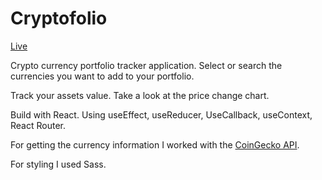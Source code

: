 # Cryptofolio

[Live](https://cryptofolio-app.netlify.app/)

Crypto currency portfolio tracker application. Select or search the currencies you want to add to your portfolio.

Track your assets value. Take a look at the price change chart.

Build with React. Using useEffect, useReducer, UseCallback, useContext, React Router.

For getting the currency information I worked with the [CoinGecko API](https://www.coingecko.com/en).

For styling I used Sass.
